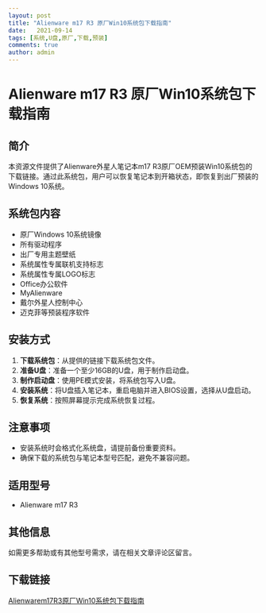 ```yaml
---
layout: post
title: "Alienware m17 R3 原厂Win10系统包下载指南"
date:   2021-09-14
tags: [系统,U盘,原厂,下载,预装]
comments: true
author: admin
---
```

# Alienware m17 R3 原厂Win10系统包下载指南

## 简介
本资源文件提供了Alienware外星人笔记本m17 R3原厂OEM预装Win10系统包的下载链接。通过此系统包，用户可以恢复笔记本到开箱状态，即恢复到出厂预装的Windows 10系统。

## 系统包内容
- 原厂Windows 10系统镜像
- 所有驱动程序
- 出厂专用主题壁纸
- 系统属性专属联机支持标志
- 系统属性专属LOGO标志
- Office办公软件
- MyAlienware
- 戴尔外星人控制中心
- 迈克菲等预装程序软件

## 安装方式
1. **下载系统包**：从提供的链接下载系统包文件。
2. **准备U盘**：准备一个至少16GB的U盘，用于制作启动盘。
3. **制作启动盘**：使用PE模式安装，将系统包写入U盘。
4. **安装系统**：将U盘插入笔记本，重启电脑并进入BIOS设置，选择从U盘启动。
5. **恢复系统**：按照屏幕提示完成系统恢复过程。

## 注意事项
- 安装系统时会格式化系统盘，请提前备份重要资料。
- 确保下载的系统包与笔记本型号匹配，避免不兼容问题。

## 适用型号
- Alienware m17 R3

## 其他信息
如需更多帮助或有其他型号需求，请在相关文章评论区留言。

## 下载链接

[Alienwarem17R3原厂Win10系统包下载指南](https://pan.quark.cn/s/c79bb278bcf4)